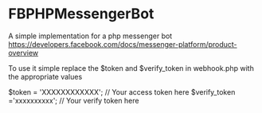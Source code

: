 # FBPHPMessengerBot
A simple implementation for a php messenger bot https://developers.facebook.com/docs/messenger-platform/product-overview

To use it simple replace the $token and $verify_token in webhook.php with the appropriate values

$token = 'XXXXXXXXXXXX'; // Your access token here
$verify_token ='xxxxxxxxxx'; // Your verify token here
